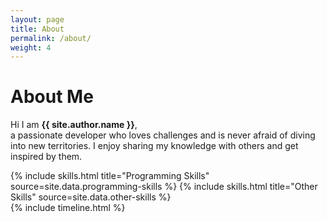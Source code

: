 ```yaml
---
layout: page
title: About
permalink: /about/
weight: 4
---
```


# **About Me**

Hi I am **{{ site.author.name }}**,<br>
a passionate developer who loves challenges and is never afraid of diving into new territories. I enjoy sharing my knowledge with others and get inspired by them.

<div class="row">
{% include skills.html title="Programming Skills" source=site.data.programming-skills %}
{% include skills.html title="Other Skills" source=site.data.other-skills %}
</div>

<div class="row">
{% include timeline.html %}
</div>